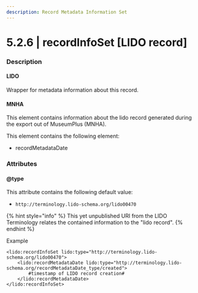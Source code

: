 ```yaml
---
description: Record Metadata Information Set
---
```


# 5.2.6 \| recordInfoSet \[LIDO record\]

### Description

#### LIDO

Wrapper for metadata information about this record.

#### MNHA

This element contains information about the lido record generated during the export out of MuseumPlus \(MNHA\).

This element contains the following element:

* recordMetadataDate

### Attributes

#### @type

This attribute contains the following default value:

* `http://terminology.lido-schema.org/lido00470`

{% hint style="info" %}
This yet unpublished URI from the LIDO Terminology relates the contained information to the "lido record".
{% endhint %}

Example

```markup
<lido:recordInfoSet lido:type="http://terminology.lido-schema.org/lido00470">
    <lido:recordMetadataDate lido:type="http://terminology.lido-schema.org/recordMetadataDate_type/created">
        #timestamp of LIDO record creation#
    </lido:recordMetadataDate>
</lido:recordInfoSet>
```

